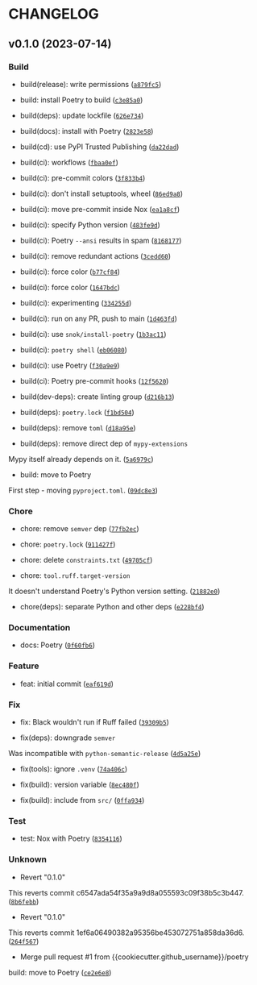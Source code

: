 # CHANGELOG



## v0.1.0 (2023-07-14)

### Build

* build(release): write permissions ([`a879fc5`](https://github.com/{{cookiecutter.github_username}}/{{cookiecutter.project_distribution_name}}/commit/a879fc59170f33ad1754d2bda5fc01ddac33b0b6))

* build: install Poetry to build ([`c3e85a0`](https://github.com/{{cookiecutter.github_username}}/{{cookiecutter.project_distribution_name}}/commit/c3e85a02327da48083ee686c67653c04d67735b3))

* build(deps): update lockfile ([`626e734`](https://github.com/{{cookiecutter.github_username}}/{{cookiecutter.project_distribution_name}}/commit/626e7348a77bfe64105edb0be5bbfe6686f9eada))

* build(docs): install with Poetry ([`2823e58`](https://github.com/{{cookiecutter.github_username}}/{{cookiecutter.project_distribution_name}}/commit/2823e58ce42b5f033d58c8f6e8ea310100bbd9d7))

* build(cd): use PyPI Trusted Publishing ([`da22dad`](https://github.com/{{cookiecutter.github_username}}/{{cookiecutter.project_distribution_name}}/commit/da22dadcd756cbc3eeae1a521649028bb8ef75bb))

* build(ci): workflows ([`fbaa0ef`](https://github.com/{{cookiecutter.github_username}}/{{cookiecutter.project_distribution_name}}/commit/fbaa0ef11a9ed81c15501e84ab460e3d743ffe0c))

* build(ci): pre-commit colors ([`3f833b4`](https://github.com/{{cookiecutter.github_username}}/{{cookiecutter.project_distribution_name}}/commit/3f833b49b565e2770fb57b7fdabed2e68f52985e))

* build(ci): don&#39;t install setuptools, wheel ([`86ed9a8`](https://github.com/{{cookiecutter.github_username}}/{{cookiecutter.project_distribution_name}}/commit/86ed9a82ccc8de25c39f81312eb26cb0cfcf128f))

* build(ci): move pre-commit inside Nox ([`ea1a8cf`](https://github.com/{{cookiecutter.github_username}}/{{cookiecutter.project_distribution_name}}/commit/ea1a8cf918aa4852a220ef7e9ad5265383b57458))

* build(ci): specify Python version ([`483fe9d`](https://github.com/{{cookiecutter.github_username}}/{{cookiecutter.project_distribution_name}}/commit/483fe9da8b1f4524aac3c6c621fa7418d27ad39c))

* build(ci): Poetry `--ansi` results in spam ([`8168177`](https://github.com/{{cookiecutter.github_username}}/{{cookiecutter.project_distribution_name}}/commit/81681770e5bedb5dd8df50cfd72b14f726b9b46a))

* build(ci): remove redundant actions ([`3cedd60`](https://github.com/{{cookiecutter.github_username}}/{{cookiecutter.project_distribution_name}}/commit/3cedd60b6741204a0fdc6677a22bd6f85566c2f0))

* build(ci): force color ([`b77cf84`](https://github.com/{{cookiecutter.github_username}}/{{cookiecutter.project_distribution_name}}/commit/b77cf8455e964444876501c2d110d840b0dddd3f))

* build(ci): force color ([`1647bdc`](https://github.com/{{cookiecutter.github_username}}/{{cookiecutter.project_distribution_name}}/commit/1647bdc72e1c650692b4aa5d342f7dabcfdd05cc))

* build(ci): experimenting ([`334255d`](https://github.com/{{cookiecutter.github_username}}/{{cookiecutter.project_distribution_name}}/commit/334255d925d48e0b22900cd61f507dfc7a5c6e14))

* build(ci): run on any PR, push to main ([`1d463fd`](https://github.com/{{cookiecutter.github_username}}/{{cookiecutter.project_distribution_name}}/commit/1d463fd9dd02708cb935c15430e3296354034498))

* build(ci): use `snok/install-poetry` ([`1b3ac11`](https://github.com/{{cookiecutter.github_username}}/{{cookiecutter.project_distribution_name}}/commit/1b3ac11d1d59ceee1a0071dcf0ea8917903b6e5a))

* build(ci): `poetry shell` ([`eb06080`](https://github.com/{{cookiecutter.github_username}}/{{cookiecutter.project_distribution_name}}/commit/eb06080e8e1c86ec7afd673a236bccf86cb95d47))

* build(ci): use Poetry ([`f30a9e9`](https://github.com/{{cookiecutter.github_username}}/{{cookiecutter.project_distribution_name}}/commit/f30a9e94a25f06389952a4cf6c6aa757046d9ee8))

* build(ci): Poetry pre-commit hooks ([`12f5620`](https://github.com/{{cookiecutter.github_username}}/{{cookiecutter.project_distribution_name}}/commit/12f5620c61d4a5de41da97f9e4d38e5b724029bd))

* build(dev-deps): create linting group ([`d216b13`](https://github.com/{{cookiecutter.github_username}}/{{cookiecutter.project_distribution_name}}/commit/d216b136449b2d2aa9dc69876f1fc06bb5c32724))

* build(deps): `poetry.lock` ([`f1bd504`](https://github.com/{{cookiecutter.github_username}}/{{cookiecutter.project_distribution_name}}/commit/f1bd504a701efff52c559607ab06c48e19aa6e02))

* build(deps): remove `toml` ([`d18a95e`](https://github.com/{{cookiecutter.github_username}}/{{cookiecutter.project_distribution_name}}/commit/d18a95e5ca7f64b113ee61845077656df9d60320))

* build(deps): remove direct dep of `mypy-extensions`

Mypy itself already depends on it. ([`5a6979c`](https://github.com/{{cookiecutter.github_username}}/{{cookiecutter.project_distribution_name}}/commit/5a6979c2fd846d3cbce420644e2883feda0ed670))

* build: move to Poetry

First step - moving `pyproject.toml`. ([`09dc8e3`](https://github.com/{{cookiecutter.github_username}}/{{cookiecutter.project_distribution_name}}/commit/09dc8e3b50e12ffbbbb6df1fb1d18527e20ffad1))

### Chore

* chore: remove `semver` dep ([`77fb2ec`](https://github.com/{{cookiecutter.github_username}}/{{cookiecutter.project_distribution_name}}/commit/77fb2ec25570b6dd95fcc6c8e21ea2dbde1e2405))

* chore: `poetry.lock` ([`911427f`](https://github.com/{{cookiecutter.github_username}}/{{cookiecutter.project_distribution_name}}/commit/911427ffc1641e305419d53ee0934adc17e4658b))

* chore: delete `constraints.txt` ([`49705cf`](https://github.com/{{cookiecutter.github_username}}/{{cookiecutter.project_distribution_name}}/commit/49705cfb5da97341a57efe9a2282869457ff1c9a))

* chore: `tool.ruff.target-version`

It doesn&#39;t understand Poetry&#39;s Python version setting. ([`21882e0`](https://github.com/{{cookiecutter.github_username}}/{{cookiecutter.project_distribution_name}}/commit/21882e08d44e5a1a416e5386ded9ecc9744c8b09))

* chore(deps): separate Python and other deps ([`e228bf4`](https://github.com/{{cookiecutter.github_username}}/{{cookiecutter.project_distribution_name}}/commit/e228bf47b2e7f90bee0d9acee8d6645029fe1e4b))

### Documentation

* docs: Poetry ([`0f60fb6`](https://github.com/{{cookiecutter.github_username}}/{{cookiecutter.project_distribution_name}}/commit/0f60fb6d3d08a7118ec94874b6c3485deb68e5c8))

### Feature

* feat: initial commit ([`eaf619d`](https://github.com/{{cookiecutter.github_username}}/{{cookiecutter.project_distribution_name}}/commit/eaf619d04a71d87135f8371c6c91d1badeaa4323))

### Fix

* fix: Black wouldn&#39;t run if Ruff failed ([`39309b5`](https://github.com/{{cookiecutter.github_username}}/{{cookiecutter.project_distribution_name}}/commit/39309b58488328834554daf41024d6b59daca3f9))

* fix(deps): downgrade `semver`

Was incompatible with `python-semantic-release` ([`4d5a25e`](https://github.com/{{cookiecutter.github_username}}/{{cookiecutter.project_distribution_name}}/commit/4d5a25e4964352b32e8d0403a07b528bf9a730c9))

* fix(tools): ignore `.venv` ([`74a406c`](https://github.com/{{cookiecutter.github_username}}/{{cookiecutter.project_distribution_name}}/commit/74a406cdb7ece3539d0007eb4c127759e0bea1d9))

* fix(build): version variable ([`8ec480f`](https://github.com/{{cookiecutter.github_username}}/{{cookiecutter.project_distribution_name}}/commit/8ec480fb2dd6b7df3837613c7cf22b608f6e56e2))

* fix(build): include from `src/` ([`0ffa934`](https://github.com/{{cookiecutter.github_username}}/{{cookiecutter.project_distribution_name}}/commit/0ffa934ce7529148a3aabd33814bb108d6b580e0))

### Test

* test: Nox with Poetry ([`8354116`](https://github.com/{{cookiecutter.github_username}}/{{cookiecutter.project_distribution_name}}/commit/835411662613543cb7551d945d4e2bd3dbb0798e))

### Unknown

* Revert &#34;0.1.0&#34;

This reverts commit c6547ada54f35a9a9d8a055593c09f38b5c3b447. ([`8b6febb`](https://github.com/{{cookiecutter.github_username}}/{{cookiecutter.project_distribution_name}}/commit/8b6febbf2cbf55b89d8b93a5af516ed43b076c16))

* Revert &#34;0.1.0&#34;

This reverts commit 1ef6a06490382a95356be453072751a858da36d6. ([`264f567`](https://github.com/{{cookiecutter.github_username}}/{{cookiecutter.project_distribution_name}}/commit/264f56785593b6ca3b38e9b02c43588b81da4baa))

* Merge pull request #1 from {{cookiecutter.github_username}}/poetry

build: move to Poetry ([`ce2e6e8`](https://github.com/{{cookiecutter.github_username}}/{{cookiecutter.project_distribution_name}}/commit/ce2e6e8548b7c80a38087c1481c637a73b66d2fa))
